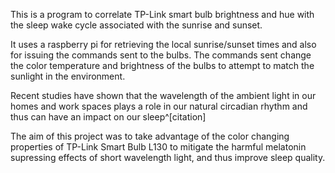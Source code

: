 This is a program to correlate TP-Link smart bulb brightness and hue with the sleep wake cycle associated with the sunrise and sunset.

It uses a raspberry pi for retrieving the local sunrise/sunset times and also for issuing the commands sent to the bulbs. The commands sent change the color temperature and brightness of the bulbs to attempt to match the sunlight in the environment. 

Recent studies have shown that the wavelength of the ambient light in our homes and work spaces plays a role in our natural circadian rhythm and thus can have an impact on our sleep^[citation] 

The aim of this project was to take advantage of the color changing properties of TP-Link Smart Bulb L130 to mitigate the harmful melatonin supressing effects of short wavelength light, and thus improve sleep quality.

